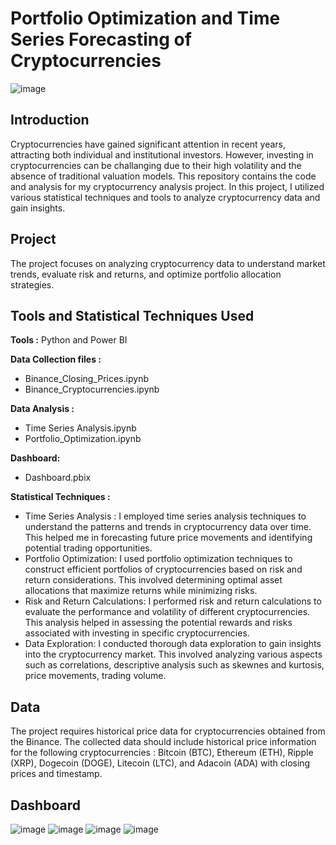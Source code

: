 # Portfolio Optimization and Time Series Forecasting of Cryptocurrencies


![image](https://github.com/ugurEki/Cryptocurrency-Analysis/assets/82041882/a69fda14-147f-494b-8abb-66ea5806d18c)



## Introduction
Cryptocurrencies have gained significant attention in recent years, attracting both individual and institutional investors. However, investing in cryptocurrencies can be challanging due to their high volatility and the absence of traditional valuation models. This repository contains the code and analysis for my cryptocurrency analysis project. In this project, I utilized various statistical techniques and tools to analyze cryptocurrency data and gain insights.


## Project
The project focuses on analyzing cryptocurrency data to understand market trends, evaluate risk and returns, and optimize portfolio allocation strategies.

## Tools and Statistical Techniques Used
<b>Tools :</b> Python and Power BI

<b>Data Collection files :</b>
* Binance_Closing_Prices.ipynb
* Binance_Cryptocurrencies.ipynb

<b>Data Analysis :</b>
* Time Series Analysis.ipynb
* Portfolio_Optimization.ipynb

<b>Dashboard:</b>
* Dashboard.pbix

<b>Statistical Techniques :</b>
- Time Series Analysis : I employed time series analysis techniques to understand the patterns and trends in cryptocurrency data over time. This helped me in forecasting future price movements and identifying potential trading opportunities.
- Portfolio Optimization: I used portfolio optimization techniques to construct efficient portfolios of cryptocurrencies based on risk and return considerations. This involved determining optimal asset allocations that maximize returns while minimizing risks.
- Risk and Return Calculations: I performed risk and return calculations to evaluate the performance and volatility of different cryptocurrencies. This analysis helped in assessing the potential rewards and risks associated with investing in specific cryptocurrencies.
- Data Exploration: I conducted thorough data exploration to gain insights into the cryptocurrency market. This involved analyzing various aspects such as correlations, descriptive analysis such as skewnes and kurtosis, price movements, trading volume.


## Data 
The project requires historical price data for cryptocurrencies obtained from the Binance. The collected data should include historical price information for the following cryptocurrencies : Bitcoin (BTC), Ethereum (ETH), Ripple (XRP), Dogecoin (DOGE), Litecoin (LTC), and Adacoin (ADA) with closing prices and timestamp. 

## Dashboard

![image](https://github.com/ugurEki/Cryptocurrency-Analysis/assets/82041882/07331cf5-1bb6-47a8-9227-aa9fcc72270b)
![image](https://github.com/ugurEki/Cryptocurrency-Analysis/assets/82041882/152713bf-49c2-4743-9571-ced9ae3846e3)
![image](https://github.com/ugurEki/Cryptocurrency-Analysis/assets/82041882/7a261c70-1b00-4b06-ae5f-def9daa4072e)
![image](https://github.com/ugurEki/Cryptocurrency-Analysis/assets/82041882/1224b463-aa84-4cbf-b2da-156274ad6e98)


